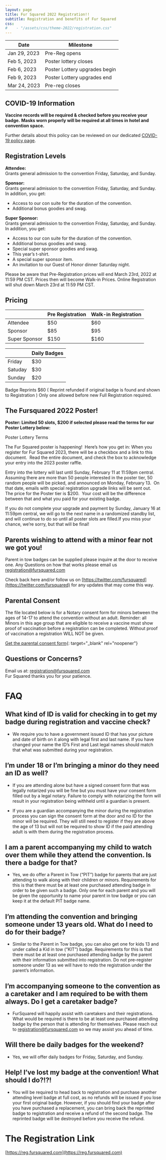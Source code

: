 ```yaml
---
layout: page
title: Fur Squared 2022 Registration!!
subtitle: Registration and benefits of Fur Squared
css:
#    - "/assets/css/theme-2022/registration.css"
---
```


| Date | Milestone |
| --- | --- |
| Jan 29, 2023 | Pre-Reg opens |
| Feb 5, 2023 | Poster lottery closes |
| Feb 6, 2023 | Poster Lottery upgrades begin |
| Feb 9, 2023 | Poster Lottery upgrades end |
| Mar 24, 2023 | Pre-reg closes |

## COVID-19 Information

**Vaccine records will be required & checked before you receive your badge.** **Masks worn properly will be required at all times in hotel and convention space.**

Further details about this policy can be reviewed on our dedicated [COVID-19 policy page](/covid-policy).

## Registration Levels

**Attendee:**<br>Grants general admission to the convention Friday, Saturday, and Sunday.

**Sponsor:**<br>Grants general admission to the convention Friday, Saturday, and Sunday.<br>In addition, you get:

* Access to our con suite for the duration of the convention.
* Additional bonus goodies and swag.

**Super Sponsor:**<br>Grants general admission to the convention Friday, Saturday, and Sunday.<br>In addition, you get:

* Access to our con suite for the duration of the convention.
* Additional bonus goodies and swag.
* Special super sponsor goodies and swag.
* This year’s t-shirt.
* A special super sponsor item.
* An invitation to our Guest of Honor dinner Saturday night.

Please be aware that Pre-Registration prices will end March 23rd, 2022 at 11:59 PM CST. Prices then will become Walk-in Prices. Online Registration will shut down March 23rd at 11:59 PM CST.

## Pricing

| &nbsp; | Pre Registration | Walk-in Registration |
| --- | --- | --- |
| Attendee | $50 | $60 |
| Sponsor | $85 | $95 |
| Super Sponsor | $150 | $160 |

| &nbsp; | Daily Badges |
| --- | --- |
| Friday | $30 |
| Satuday | $30 |
| Sunday | $20 |

Badge Reprints $60 ( Reprint refunded if original badge is found and shown to Registration ) Only one allowed before new Full Registration required.

## The Fursquared 2022 Poster\!

**Poster: Limited 50 slots, $200 if selected please read the terms for our Poster Lottery below:**

Poster Lottery Terms

The Fur Squared poster is happening\!&nbsp; Here’s how you get in: When you register for Fur Squared 2023, there will be a checkbox and a link to this document.&nbsp; Read the entire document, and check the box to acknowledge your entry into the 2023 poster raffle.

Entry into the lottery will last until Sunday, February 11 at 11:59pm central.&nbsp; Assuming there are more than 50 people interested in the poster tier, 50 random people will be picked, and announced on Monday, February 13.&nbsp; On that date, emails with special registration upgrade links will be sent out.&nbsp; The price for the Poster tier is $200.&nbsp; Your cost will be the difference between that and what you paid for your existing badge.

If you do not complete your upgrade and payment by Sunday, January 16 at 11:59pm central, we will go to the next name in a randomized standby list, and will continue to do so until all poster slots are filled.If you miss your chance, we’re sorry, but that will be final\!

## Parents wishing to attend with a minor fear not we got you\!

Parent in tow badges can be supplied please inquire at the door to receive one. Any Questions on how that works please email us [registration@fursquared.com](mailto:registration@fursquared.com)

Check back here and/or follow us on [https://twitter.com/fursquared](https://twitter.com/fursquared) for any updates that may come this way.

## Parental Consent

The file located below is for a Notary consent form for minors between the ages of 14-17 to attend the convention without an adult. Reminder: all Minors in this age group that are eligible to receive a vaccine must show proof of vaccination before a registration can be completed. Without proof of vaccination a registration WILL NOT be given.

[Get the parental consent form](https://docs.google.com/document/d/1BDVSTUA_VEBAOYD_VgRfCxz_o4K1o3Xg5ZRDSsEmp4c/edit){: target="_blank" rel="noopener"}

## Questions or Concerns?

Email us at: [registration@fursquared.com](mailto:registration@fursquared.com)<br>Fur Squared thanks you for your patience.

# FAQ

## What kind of ID is valid for checking in to get my badge during registration and vaccine check?

- We require you to have a government issued ID that has your picture and date of birth on it along with legal first and last name. If you have changed your name the ID’s First and Last legal names should match that what was submitted during your registration.

## I’m under 18 or I’m bringing a minor do they need an ID as well?

- If you are attending alone but have a signed consent form that was legally notarized you will be fine but you must have your consent form filled out by a legal notary. Failure to comply with notarizing the form will result in your registration being withheld until a guardian is present.

- If you are a guardian accompanying the minor during the registration process you can sign the consent form at the door and no ID for the minor will be required. They will still need to register if they are above the age of 13 but will not be required to show ID if the paid attending adult is with them during the registration process.

## I am a parent accompanying my child to watch over them while they attend the convention. Is there a badge for that?

- Yes, we do offer a Parent in Tow (“PIT”) badge for parents that are just attending to walk along with their children or minors. Requirements for this is that there must be at least one purchased attending badge in order to be given such a badge. Only one for each parent and you will be given the opportunity to name your parent in tow badge or you can keep it at the default PIT badge name.

## I’m attending the convention and bringing someone under 13 years old. What do I need to do for their badge?

- Similar to the Parent in Tow badge, you can also get one for kids 13 and under called a Kid in tow (“KIT”) badge. Requirements for this is that there must be at least one purchased attending badge by the parent with their information submitted into registration.  Do not pre-register someone under 13 as we will have to redo the registration under the parent’s information.

## I’m accompanying someone to the convention as a caretaker and I am required to be with them always. Do I get a caretaker badge?

- FurSquared will happily assist with caretakers and their registrations. What would be required is there to be at least one purchased attending badge by the person that is attending for themselves. Please reach out to registration@fursquared.com so we may assist you ahead of time.

## Will there be daily badges for the weekend?

- Yes, we will offer daily badges for Friday, Saturday, and Sunday.

## Help! I’ve lost my badge at the convention! What should I do?!?!

- You will be required to head back to registration and purchase another attending level badge at full cost, as no refunds will be issued if you lose your first original badge. However, if you should find your badge after you have purchased a replacement, you can bring back the reprinted badge to registration and receive a refund of the second badge. The reprinted badge will be destroyed before you receive the refund.

# The Registration Link

[https://reg.fursquared.com](https://reg.fursquared.com)
